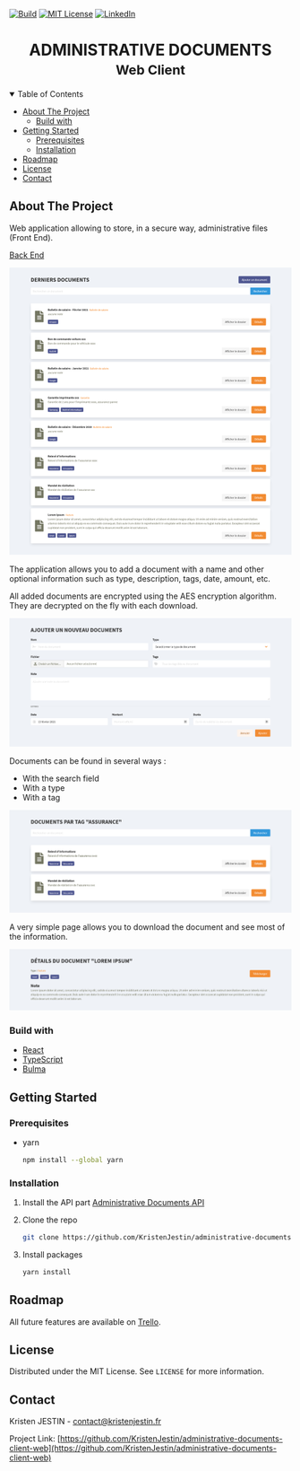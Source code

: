 [![Build][build-shield]][build-url]
[![MIT License][license-shield]][license-url]
[![LinkedIn][linkedin-shield]][linkedin-url]

<h1 align="center">
	<b>ADMINISTRATIVE DOCUMENTS</b>
	<br />
	<small align="center">Web Client</small>
</h1>

<details open="open">
  <summary>Table of Contents</summary>
<!-- TOC depthfrom:2 -->

-   [About The Project](#about-the-project)
    -   [Build with](#build-with)
-   [Getting Started](#getting-started)
    -   [Prerequisites](#prerequisites)
    -   [Installation](#installation)
-   [Roadmap](#roadmap)
-   [License](#license)
-   [Contact](#contact)

<!-- /TOC -->
</details>

## About The Project

Web application allowing to store, in a secure way, administrative files (Front End).

[Back End](https://github.com/KristenJestin/administrative-documents-api)

![screenshot-home]

The application allows you to add a document with a name and other optional information such as type, description, tags, date, amount, etc.

All added documents are encrypted using the AES encryption algorithm. They are decrypted on the fly with each download.

![screenshot-create]

Documents can be found in several ways :

-   With the search field
-   With a type
-   With a tag

![screenshot-search]

A very simple page allows you to download the document and see most of the information.

![screenshot-details]

### Build with

-   [React](https://reactjs.org/)
-   [TypeScript](https://www.typescriptlang.org/)
-   [Bulma](https://bulma.io/)

## Getting Started

### Prerequisites

-   yarn
    ```sh
    npm install --global yarn
    ```

### Installation

1. Install the API part [Administrative Documents API](https://github.com/KristenJestin/administrative-documents-client-web#installation)
2. Clone the repo
    ```sh
    git clone https://github.com/KristenJestin/administrative-documents-client-web.git
    ```
3. Install packages

    ```sh
    yarn install
    ```

## Roadmap

All future features are available on [Trello](https://trello.com/b/RldA4clM/%F0%9F%93%84-administrative-documents).

## License

Distributed under the MIT License. See `LICENSE` for more information.

<!-- CONTACT -->

## Contact

Kristen JESTIN - [contact@kristenjestin.fr](mailto:contact@kristenjestin.fr)

Project Link: [https://github.com/KristenJestin/administrative-documents-client-web](https://github.com/KristenJestin/administrative-documents-client-web)

<!-- MARKDOWN LINKS & IMAGES -->

[build-shield]: https://img.shields.io/github/workflow/status/KristenJestin/administrative-documents-client-web/CI?style=for-the-badge
[build-url]: https://github.com/KristenJestin/administrative-documents-client-web/actions?query=workflow:CI
[license-shield]: https://img.shields.io/github/license/KristenJestin/administrative-documents-client-web.svg?style=for-the-badge
[license-url]: https://github.com/KristenJestin/administrative-documents-client-web/blob/master/LICENSE
[linkedin-shield]: https://img.shields.io/badge/-LinkedIn-black.svg?style=for-the-badge&logo=linkedin&colorB=555
[linkedin-url]: https://linkedin.com/in/kristen-jestin
[screenshot-home]: docs/images/screenshot-home.png
[screenshot-create]: docs/images/screenshot-create.png
[screenshot-search]: docs/images/screenshot-search.png
[screenshot-details]: docs/images/screenshot-details.png

